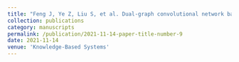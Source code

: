 ```yaml
---
title: "Feng J, Ye Z, Liu S, et al. Dual-graph convolutional network based on band attention and sparse constraint for hyperspectral band selection[J]. Knowledge-Based Systems, 2021, 231: 107428."
collection: publications
category: manuscripts
permalink: /publication/2021-11-14-paper-title-number-9
date: 2021-11-14
venue: 'Knowledge-Based Systems'
---
```

